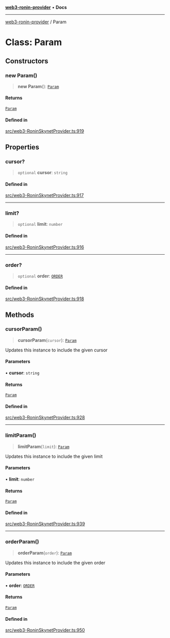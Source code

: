 [**web3-ronin-provider**](../README.md) • **Docs**

***

[web3-ronin-provider](../globals.md) / Param

# Class: Param

## Constructors

### new Param()

> **new Param**(): [`Param`](Param.md)

#### Returns

[`Param`](Param.md)

#### Defined in

[src/web3-RoninSkynetProvider.ts:919](https://github.com/chuacw/web3-ronin-provider/blob/74865f4cc367fda569b2ea12b7ca079db4fcf0a2/src/web3-RoninSkynetProvider.ts#L919)

## Properties

### cursor?

> `optional` **cursor**: `string`

#### Defined in

[src/web3-RoninSkynetProvider.ts:917](https://github.com/chuacw/web3-ronin-provider/blob/74865f4cc367fda569b2ea12b7ca079db4fcf0a2/src/web3-RoninSkynetProvider.ts#L917)

***

### limit?

> `optional` **limit**: `number`

#### Defined in

[src/web3-RoninSkynetProvider.ts:916](https://github.com/chuacw/web3-ronin-provider/blob/74865f4cc367fda569b2ea12b7ca079db4fcf0a2/src/web3-RoninSkynetProvider.ts#L916)

***

### order?

> `optional` **order**: [`ORDER`](../enumerations/ORDER.md)

#### Defined in

[src/web3-RoninSkynetProvider.ts:918](https://github.com/chuacw/web3-ronin-provider/blob/74865f4cc367fda569b2ea12b7ca079db4fcf0a2/src/web3-RoninSkynetProvider.ts#L918)

## Methods

### cursorParam()

> **cursorParam**(`cursor`): [`Param`](Param.md)

Updates this instance to include the given cursor

#### Parameters

• **cursor**: `string`

#### Returns

[`Param`](Param.md)

#### Defined in

[src/web3-RoninSkynetProvider.ts:928](https://github.com/chuacw/web3-ronin-provider/blob/74865f4cc367fda569b2ea12b7ca079db4fcf0a2/src/web3-RoninSkynetProvider.ts#L928)

***

### limitParam()

> **limitParam**(`limit`): [`Param`](Param.md)

Updates this instance to include the given limit

#### Parameters

• **limit**: `number`

#### Returns

[`Param`](Param.md)

#### Defined in

[src/web3-RoninSkynetProvider.ts:939](https://github.com/chuacw/web3-ronin-provider/blob/74865f4cc367fda569b2ea12b7ca079db4fcf0a2/src/web3-RoninSkynetProvider.ts#L939)

***

### orderParam()

> **orderParam**(`order`): [`Param`](Param.md)

Updates this instance to include the given order

#### Parameters

• **order**: [`ORDER`](../enumerations/ORDER.md)

#### Returns

[`Param`](Param.md)

#### Defined in

[src/web3-RoninSkynetProvider.ts:950](https://github.com/chuacw/web3-ronin-provider/blob/74865f4cc367fda569b2ea12b7ca079db4fcf0a2/src/web3-RoninSkynetProvider.ts#L950)
